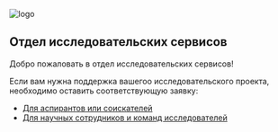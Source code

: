 ![logo](https://www.sechenov.ru/upload/DropMeFiles_abtp8/logo-sechenov-new-itog-08.png)

## Отдел исследовательских сервисов

Добро пожаловать в отдел исследовательских сервисов!

Если вам нужна поддержка вашегоо исследовательского проекта, необходимо оставить соответствующую заявку:

- [Для аспирантов или соискателей](./docs/forms/graduates/index.md)
- [Для научных сотрудников и команд исследователей]()
